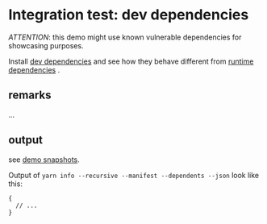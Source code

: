 # Integration test: dev dependencies

*ATTENTION*: this demo might use known vulnerable dependencies for showcasing purposes.

Install
[dev dependencies](https://classic.yarnpkg.com/en/docs/package-json#devdependencies-)
and see how they behave different from
[runtime dependencies](https://classic.yarnpkg.com/en/docs/package-json#toc-dependencies)
.

## remarks

...

## output

see [demo snapshots](../../tests/_data/yarn-info_demo-results/dev-dependencies).

Output of `yarn info --recursive --manifest --dependents --json` look like this:

```json5
{
  // ...
}
```
